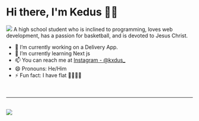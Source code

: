 # Hi there, I'm Kedus 👋🏽
<img src="https://i.ibb.co/JKg3xXV/Git-Hub-Profile-1-2.png">
A high school student who is inclined to programming, loves web development, has a passion for basketball, and is devoted to Jesus Christ.

- 🔭 I’m currently working on a Delivery App.
- 🌱 I’m currently learning Next js
- 📫 You can reach me at [Instagram - @kxdus_](https://www.instagram.com/kxdus_/)
- 😄 Pronouns: He/Him
- ⚡ Fun fact: I have flat 🦶🏽🦶🏽

<br />
<hr />
<br />

<img src="https://github-readme-stats.vercel.app/api?username=Lilkedus&&show_icons=true&title_color=ffffff&icon_color=0073D2&text_color=daf7dc&bg_color=141414">
